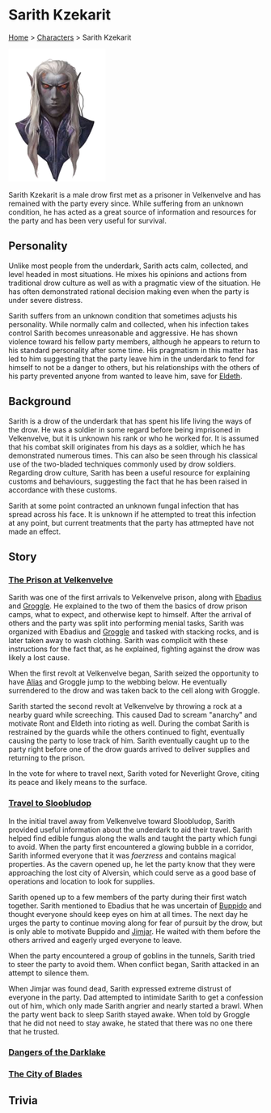# Sarith Kzekarit

[Home](../../README.md) > [Characters](../info.md) > Sarith Kzekarit

![Sarith](Sarith.png)

Sarith Kzekarit is a male drow first met as a prisoner in Velkenvelve and has remained with the party every since. While suffering from an unknown condition, he has acted as a great source of information and resources for the party and has been very useful for survival.

## Personality
Unlike most people from the underdark, Sarith acts calm, collected, and level headed in most situations. He mixes his opinions and actions from traditional drow culture as well as with a pragmatic view of the situation. He has often demonstrated rational decision making even when the party is under severe distress.

Sarith suffers from an unknown condition that sometimes adjusts his personality. While normally calm and collected, when his infection takes control Sarith becomes unreasonable and aggressive. He has shown violence toward his fellow party members, although he appears to return to his standard personality after some time. His pragmatism in this matter has led to him suggesting that the party leave him in the underdark to fend for himself to not be a danger to others, but his relationships with the others of his party prevented anyone from wanted to leave him, save for [Eldeth](eldeth.md).

## Background
Sarith is a drow of the underdark that has spent his life living the ways of the drow. He was a soldier in some regard before being imprisoned in Velkenvelve, but it is unknown his rank or who he worked for. It is assumed that his combat skill originates from his days as a soldier, which he has demonstrated numerous times. This can also be seen through his classical use of the two-bladed techniques commonly used by drow soldiers. Regarding drow culture, Sarith has been a useful resource for explaining customs and behaviours, suggesting the fact that he has been raised in accordance with these customs.

Sarith at some point contracted an unknown fungal infection that has spread across his face. It is unknown if he attempted to treat this infection at any point, but current treatments that the party has attmepted have not made an effect.

## Story
### [The Prison at Velkenvelve](../../sessions/arc01/info.md)

Sarith was one of the first arrivals to Velkenvelve prison, along with [Ebadius](../pcs/ebadius.md) and [Groggle](../pcs/groggle.md). He explained to the two of them the basics of drow prison camps, what to expect, and otherwise kept to himself. After the arrival of others and the party was split into performing menial tasks, Sarith was organized with Ebadius and [Groggle](../pcs/groggle.md) and tasked with stacking rocks, and is later taken away to wash clothing. Sarith was complicit with these instructions for the fact that, as he explained, fighting against the drow was likely a lost cause.

When the first revolt at Velkenvelve began, Sarith seized the opportunity to have [Alias](../pcs/alias.md) and Groggle jump to the webbing below. He eventually surrendered to the drow and was taken back to the cell along with Groggle.

Sarith started the second revolt at Velkenvelve by throwing a rock at a nearby guard while screeching. This caused Dad to scream "anarchy" and motivate Ront and Eldeth into rioting as well. During the combat Sarith is restrained by the guards while the others continued to fight, eventually causing the party to lose track of him. Sarith eventually caught up to the party right before one of the drow guards arrived to deliver supplies and returning to the prison.

In the vote for where to travel next, Sarith voted for Neverlight Grove, citing its peace and likely means to the surface.

### [Travel to Sloobludop](../../sessions/arc02/info.md)

In the initial travel away from Velkenvelve toward Sloobludop, Sarith provided useful information about the underdark to aid their travel. Sarith helped find edible fungus along the walls and taught the party which fungi to avoid. When the party first encountered a glowing bubble in a corridor, Sarith informed everyone that it was *faerzress* and contains magical properties. As the cavern opened up, he let the party know that they were approaching the lost city of Alversin, which could serve as a good base of operations and location to look for supplies.

Sarith opened up to a few members of the party during their first watch together. Sarith mentioned to Ebadius that he was uncertain of [Buppido](buppido.md) and thought everyone should keep eyes on him at all times. The next day he urges the party to continue moving along for fear of pursuit by the drow, but is only able to motivate Buppido and [Jimjar](jimjar.md). He waited with them before the others arrived and eagerly urged everyone to leave.

When the party encountered a group of goblins in the tunnels, Sarith tried to steer the party to avoid them. When conflict began, Sarith attacked in an attempt to silence them.

When Jimjar was found dead, Sarith expressed extreme distrust of everyone in the party. Dad attempted to intimidate Sarith to get a confession out of him, which only made Sarith angrier and nearly started a brawl. When the party went back to sleep Sarith stayed awake. When told by Groggle that he did not need to stay awake, he stated that there was no one there that he trusted.

### [Dangers of the Darklake](../../sessions/arc03/info.md)



### [The City of Blades](../../sessions/arc04/info.md)

## Trivia

